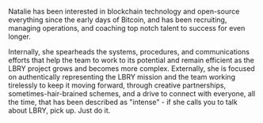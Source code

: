 Natalie has been interested in blockchain technology and open-source everything since the early days of Bitcoin, and has been recruiting, managing operations, and coaching top notch talent to success for even longer.

Internally, she spearheads the systems, procedures, and communications efforts that help the team to work to its potential and remain efficient as the LBRY project grows and becomes more complex. Externally, she is focused on authentically representing the LBRY mission and the team working tirelessly to keep it moving forward, through creative partnerships, sometimes-hair-brained schemes, and a drive to connect with everyone, all the time, that has been described as "intense" - if she calls you to talk about LBRY, pick up. Just do it.
